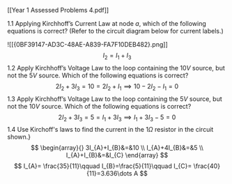 [[Year 1 Assessed Problems 4.pdf]]

1.1 Applying Kirchhoff’s Current Law at node $a$, which of the following equations is correct? (Refer to the circuit diagram below for current labels.)

![[{0BF39147-AD3C-48AE-A839-FA7F10DEB482}.png]]
$$
I_{2}=I_{1}+I_{3}
$$
1.2 Apply Kirchhoff’s Voltage Law to the loop containing the $10 V$ source, but not the $5 V$ source. Which of the following equations is correct?
$$
2I_{2}+3I_{3}=10=2I_{2}+I_{1}\implies 10-2I_{2}-I_{1}=0
$$
1.3 Apply Kirchhoff’s Voltage Law to the loop containing the $5 V$ source, but not the $10 V$ source. Which of the following equations is correct?
$$
2I_{2}+3I_{3}=5=I_{1}+3I_{3}\implies I_{1}+3I_{3}-5=0
$$
1.4 Use Kirchoff's laws to find the current in the $1\Omega$ resistor in the circuit shown.}
$$
\begin{array}{}
3I_{A}+I_{B}&=&10 \\
I_{A}+4I_{B}&=&5 \\
I_{A}+I_{B}&=&I_{C}
\end{array}
$$
$$
I_{A}= \frac{35}{11}\qquad I_{B}=\frac{5}{11}\qquad I_{C}= \frac{40}{11}=3.636\dots A
$$

